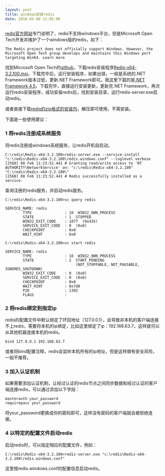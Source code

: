 ```yaml
---
layout: post
title: windows安装redis
date: 2018-02-08 12:05:00
---
```



[redis官方网站](https://redis.io/download)专门说明了，redis不支持windows平台，但是Microsoft Open Tech开发并维护了一个windows版的redis，如下：

```
The Redis project does not officially support Windows. However, the Microsoft Open Tech group develops and maintains this Windows port targeting Win64. Learn more
```

找到Microsoft Open Tech的[github](https://github.com/MicrosoftArchive/redis/releases)，下载redis安装程序[Redis-x64-3.2.100.msi](https://github.com/MicrosoftArchive/redis/releases/download/win-3.2.100/Redis-x64-3.2.100.msi)，下载完毕后，运行安装程序，如果出错，一般是系统的.NET Framework版本过低，更新.NET Framework即可。我这里下载的是[.NET Framework 4.5](https://www.microsoft.com/en-us/download/confirmation.aspx?id=30653)，下载完毕，直接运行安装更新，更新完.NET Framework，再次运行redis安装程序，成功安装redis后，找到安装目录，运行redis-server.exe启动redis。

或者直接下载[redis的zip格式的安装包](https://github.com/MicrosoftArchive/redis/releases/download/win-3.2.100/Redis-x64-3.2.100.zip)，解压即可使用，不需安装。

下面是一些使用建议：

### 1 将redis注册成系统服务

将redis注册成windows系统服务，让redis开机自启动。

```
C:\redis\Redis-x64-3.2.100>redis-server.exe --service-install "c:\redis\Redis-x64-3.2.100\redis.windows.conf" --loglevel verbose
[2568] 08 Feb 11:23:52.441 # Granting read/write access to 'NT AUTHORITY\NetworkService' on: "c:\redis\Redis-x64-3.2.100" "C:\redis\Redis-x64-3.2.100\"
[2568] 08 Feb 11:23:52.441 # Redis successfully installed as a service.
```

查询注册的redis服务，并启动redis服务。

```
C:\redis\Redis-x64-3.2.100>sc query redis

SERVICE_NAME: redis
        TYPE               : 10  WIN32_OWN_PROCESS
        STATE              : 1  STOPPED
        WIN32_EXIT_CODE    : 1077  (0x435)
        SERVICE_EXIT_CODE  : 0  (0x0)
        CHECKPOINT         : 0x0
        WAIT_HINT          : 0x0

C:\redis\Redis-x64-3.2.100>sc start redis

SERVICE_NAME: redis
        TYPE               : 10  WIN32_OWN_PROCESS
        STATE              : 2  START_PENDING
                                (NOT_STOPPABLE, NOT_PAUSABLE, IGNORES_SHUTDOWN)
        WIN32_EXIT_CODE    : 0  (0x0)
        SERVICE_EXIT_CODE  : 0  (0x0)
        CHECKPOINT         : 0x0
        WAIT_HINT          : 0x7d0
        PID                : 1392
        FLAGS              :

```

### 2 将redis绑定到指定ip

redis的配置文件中默认绑定了环回地址（127.0.0.1），会导致非本机的客户端连接不上redis，需要将本机的ip绑定，比如这里绑定了ip：192.168.63.7，这样就可以从其他机器连接本机的redis。

```
bind 127.0.0.1 192.168.63.7
```
或者将bind配置注释，redis会监听本机所有的ip地址，但是这样做有安全风险，一般不推荐。

### 3 加入认证机制

如果需要添加认证机制，让经过认证的redis节点之间同步数据和经过认证的客户端连接redis，可以通过添加以下字段：

```
masterauth your_password
requirepass your_password
```
将your_password更换成你的密码即可，这样没有密码的客户端就会被拒绝连接。

### 4 以特定的配置文件启动redis

启动redis时，可以指定相应的配置文件，例如：

```
C:\redis\Redis-x64-3.2.100>redis-server.exe "c:\redis\Redis-x64-3.2.100\redis.windows.conf"
```

这里按redis.windows.conf的配置信息启动redis。
